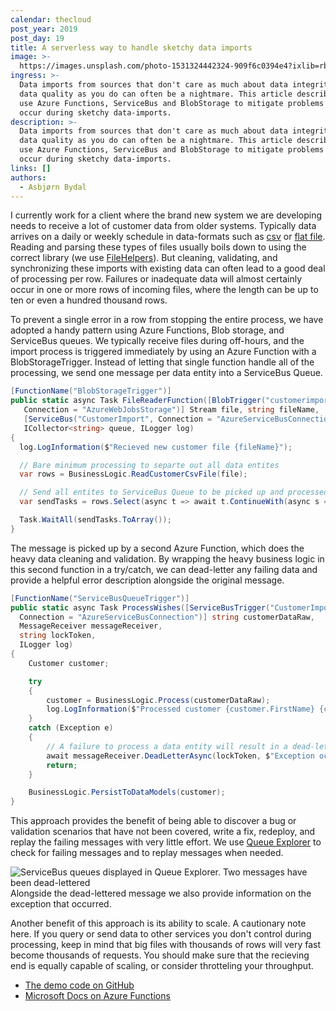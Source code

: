 ```yaml
---
calendar: thecloud
post_year: 2019
post_day: 19
title: A serverless way to handle sketchy data imports
image: >-
  https://images.unsplash.com/photo-1531324442324-909f6c0394e4?ixlib=rb-1.2.1&auto=format&fit=crop&w=1234&q=80
ingress: >-
  Data imports from sources that don't care as much about data integrity and
  data quality as you do can often be a nightmare. This article describes how we
  use Azure Functions, ServiceBus and BlobStorage to mitigate problems that can
  occur during sketchy data-imports.
description: >-
  Data imports from sources that don't care as much about data integrity and
  data quality as you do can often be a nightmare. This article describes how we
  use Azure Functions, ServiceBus and BlobStorage to mitigate problems that can
  occur during sketchy data-imports.
links: []
authors:
  - Asbjørn Bydal
---
```

I currently work for a client where the brand new system we are developing needs to receive a lot of customer data from older systems. Typically data arrives on a daily or weekly schedule in data-formats such as [csv](https://en.wikipedia.org/wiki/Comma-separated_values) or [flat file](https://en.wikipedia.org/wiki/Flat-file_database). 
Reading and parsing these types of files usually boils down to using the correct library (we use [FileHelpers](https://www.filehelpers.net/)). But cleaning, validating, and synchronizing these imports with existing data can often lead to a good deal of processing per row. Failures or inadequate data will almost certainly occur in one or more rows of incoming files, where the length can be up to ten or even a hundred thousand rows.

To prevent a single error in a row from stopping the entire process, we have adopted a handy pattern using Azure Functions, Blob storage, and ServiceBus queues. We typically receive files during off-hours, and the import process is triggered immediately by using an Azure Function with a BlobStorageTrigger. Instead of letting that single function handle all of the processing, we send one message per data entity into a ServiceBus Queue. 

```csharp
[FunctionName("BlobStorageTrigger")]
public static async Task FileReaderFunction([BlobTrigger("customerimport/{fileName}",
   Connection = "AzureWebJobsStorage")] Stream file, string fileName,
   [ServiceBus("CustomerImport", Connection = "AzureServiceBusConnection")],
   ICollector<string> queue, ILogger log)
{
  log.LogInformation($"Recieved new customer file {fileName}");

  // Bare minimum processing to separte out all data entites
  var rows = BusinessLogic.ReadCustomerCsvFile(file);

  // Send all entites to ServiceBus Queue to be picked up and processed
  var sendTasks = rows.Select(async t => await t.ContinueWith(async s => queue.Add(await s)));

  Task.WaitAll(sendTasks.ToArray());
}
```

The message is picked up by a second Azure Function, which does the heavy data cleaning and validation.  By wrapping the heavy business logic in this second function in a try/catch, we can dead-letter any failing data and provide a helpful error description alongside the original message.

```csharp
[FunctionName("ServiceBusQueueTrigger")]
public static async Task ProcessWishes([ServiceBusTrigger("CustomerImport",
  Connection = "AzureServiceBusConnection")] string customerDataRaw,
  MessageReceiver messageReceiver,
  string lockToken,
  ILogger log)
{
    Customer customer;

    try
    {
        customer = BusinessLogic.Process(customerDataRaw);
        log.LogInformation($"Processed customer {customer.FirstName} {customer.LastName}");
    }
    catch (Exception e)
    {
        // A failure to process a data entity will result in a dead-letter message
        await messageReceiver.DeadLetterAsync(lockToken, $"Exception occurred during processing of customer: {e.ToString()}");
        return;
    }

    BusinessLogic.PersistToDataModels(customer);
}
```

This approach provides the benefit of being able to discover a bug or validation scenarios that have not been covered, write a fix, redeploy, and replay the failing messages with very little effort. We use [Queue Explorer](https://www.cogin.com/mq/) to check for failing messages and to replay messages when needed. 

![ServiceBus queues displayed in Queue Explorer. Two messages have been dead-lettered](https://i.ibb.co/kH2mpfH/deadletters3.png)
Alongside the dead-lettered message we also provide information on the exception that occurred.

Another benefit of this approach is its ability to scale. A cautionary note here. If you query or send data to other services you don't control during processing, keep in mind that big files with thousands of rows will very fast become thousands of requests. You should make sure that the recieving end is equally capable of scaling, or consider throtteling your throughput.

- [The demo code on GitHub](https://github.com/abydal/christmas)
- [Microsoft Docs on Azure Functions](https://docs.microsoft.com/en-us/azure/azure-functions/functions-overview)
